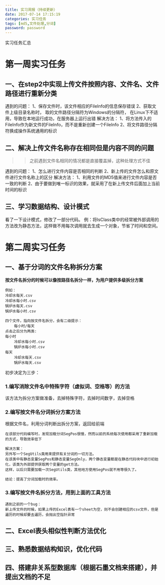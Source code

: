 ```yaml
---
title: 实习周报（持续更新）
date: 2017-07-14 17:15:19
categories: 实习任务
tags: [md5,文件处理,分词]
password: password
---
```

实习任务汇总
<!-- more -->
# 第一周实习任务

## 一、在step2中实现上传文件按照内容、文件名、文件路径进行重新分类
遇到的问题：
	1、保存文件时，该文件相应的FileInfo的信息保存错误
	2、获取文件上级目录名称时，	取的文件路径分隔符为Windows的分隔符，
	在Linux下不适用，导致在本地运行成功，在服务器上运行出错
解决方法：
	1、将方法传入的FileInfo作为新文件的FileInfo，而不是重新创建一个FileInfo
	2、将文件路径分隔符换成操作系统通用的标识

## 二、解决上传文件名称存在相同但是内容不同的问题
>>之前遇到文件名相同的情况都是直接覆盖掉，这种处理方式不佳

遇到的问题：
	1、怎么进行文件内容是否相同的判断
	2、新上传的文件怎么和原文件进行文件名称上的区分
解决方法：
	1、利用文件的MD5值来进行文件内容是否一致的判断
	2、由于要做到唯一标识的效果，就采用了在新上传文件后面加上当前时间的标识

## 三、学习数据结构、设计模式
看了一下设计模式，修改了一部分代码。
例：将IsClass类中的经常被外部调用的方法改为静态方法，这样做不用每次调用就去生成一个对象，节省了时间和空间。

# 第二周实习任务
## 一、基于分词的文件名称拆分方案
**按文件名拆分的时候可以像按路径名拆分一样，为用户提供多级拆分方案**

```
例如：
冷却水每天.csv
冷却水每小时.csv
锅炉水每天.csv
锅炉水每小时.csv

四个文件，指向按文件名拆分，会有二级提示：
	每小时/每天
点击之后分为两类:
每小时
	冷却水每小时.csv
	锅炉水每小时.csv
每天
	冷却水每天.csv
	锅炉水每天.csv
```
初步决定为三步：
### 1.编写消除文件名中特殊字符（虚拟词、空格等）的方法
该方法为拆分方案做准备，去掉特殊字符，去掉时间数字，去掉空格
### 2.编写按文件名分词拆分方案方法
根据文件名，利用分词判断出拆分方案，返回给前端

```
在该部分代码编写时，发现加载分词SegPos很慢，然而以前的系统每次使用都采用了重新加载的方式，导致效率低下

解决方案：
另外写一个SegUtils类用来提供有关分词的一切方法。
在该类中有静态变量SegPos和静态变量SegOnly，两个静态变量都是在静态代码块中进行初始化，该类为外部提供获取两个变量的get方法。
这样，以后只需要加载一次SegUtils类，其他地方使用SegPos就不用等很久了。

结论：提高了分词加载时的效率。
```

### 3.编写按文件名拆分方法，用到上面的工具方法
```
遇到之前的一个bug：
新上传文件的时候，如果上传的Excel表有一个sheet为空，则不会创建相应的csv文件，但是遍历的时候却要去遍历，会抛出空指针异常
```


## 二、Excel表头相似性判断方法优化

## 三、熟悉数据结构知识，优化代码

## 四、搭建非关系型数据库（根据石墨文档来搭建），并提出文档的不足
